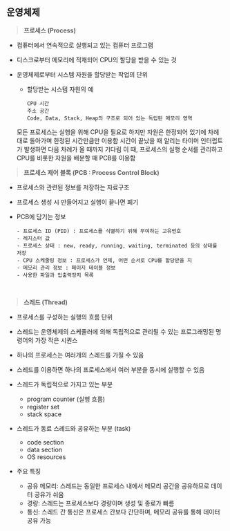 ## 운영체제

> <strong>프로세스 (Process)</strong>

- 컴퓨터에서 연속적으로 실행되고 있는 컴퓨터 프로그램
- 디스크로부터 메모리에 적재되어 CPU의 할당을 받을 수 있는 것
- 운영체제로부터 시스템 자원을 할당받는 작업의 단위
    + 할당받는 시스템 자원의 예
      ```
      CPU 시간
      주소 공간
      Code, Data, Stack, Heap의 구조로 되어 있는 독립된 메모리 영역
      ```

  모든 프로세스는 실행을 위해 CPU을 필요로 하지만 자원은 한정되어 있기에 차례대로 돌아가며 한정된 시간만큼만 이용함
  시간이 끝났을 때 알리는 타이머 인터럽트가 발생하면 다음 차례가 올 때까지 기다림
  이 때, 프로세스의 실행 순서를 관리하고 CPU를 비롯한 자원을 배분할 때 PCB를 이용함

> <strong>프로세스 제어 블록 (PCB : Process Control Block)</strong>
- 프로세스와 관련된 정보를 저장하는 자료구조  
- 프로세스 생성 시 만들어지고 실행이 끝나면 폐기
- PCB에 담기는 정보
  
  ```
  - 프로세스 ID (PID) : 프로세스를 식별하기 위해 부여하는 고유번호
  - 레지스터 값
  - 프로세스 상태 : new, ready, running, waiting, terminated 등의 상태를 저장
  - CPU 스케줄링 정보 : 프로세스가 언제, 어떤 순서로 CPU를 할당받을 지
  - 메모리 관리 정보 : 페이지 테이블 정보
  - 사용한 파일과 입출력장치 목록
  ```
 
<br>

> <strong>스레드 (Thread)</strong>
- 프로세스를 구성하는 실행의 흐름 단위
- 스레드는 운영체제의 스케줄러에 의해 독립적으로 관리될 수 있는 프로그래밍된 명령어의 가장 작은 시퀀스
- 하나의 프로세스는 여러개의 스레드를 가질 수 있음
- 스레드를 이용하면 하나의 프로세스에서 여러 부분을 동시에 실행할 수 있음
- 스레드가 독립적으로 가지고 있는 부분
    + program counter (실행 흐름)
    + register set
    + stack space
- 스레드가 동료 스레드와 공유하는 부분 (task)
    + code section
    + data section
    + OS resources
 
- 주요 특징
    + 공유 메모리: 스레드는 동일한 프로세스 내에서 메모리 공간을 공유하므로 데이터 공유가 쉬움
    + 경량: 스레드는 프로세스보다 경량이며 생성 및 종료가 빠름
    + 통신: 스레드 간 통신은 프로세스 간보다 간단하며, 메모리 공유를 통해 데이터 공유 가능

<br>
